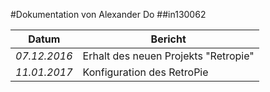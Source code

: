 #Dokumentation von Alexander Do
##in130062

| Datum |Bericht|
|---|---|
|*07.12.2016*|Erhalt des neuen Projekts "Retropie"|
|*11.01.2017*|Konfiguration des RetroPie|